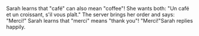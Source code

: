 Sarah learns that "café" can also mean "coffee"!
She wants both: "Un café et un croissant, s'il vous plaît."
The server brings her order and says: "Merci!"
Sarah learns that "merci" means "thank you"!
"Merci!"Sarah replies happily.
